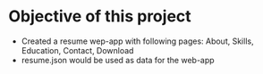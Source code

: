 # Objective of this project
- Created a resume wep-app with following pages: About, Skills, Education, Contact, Download
- resume.json would be used as data for the web-app




